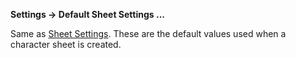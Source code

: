 **Settings -> Default Sheet Settings ...**

Same as [Sheet Settings](./Sheet%20Settings.md "Sheet Settings"). These are the default values used when a character sheet is created.
